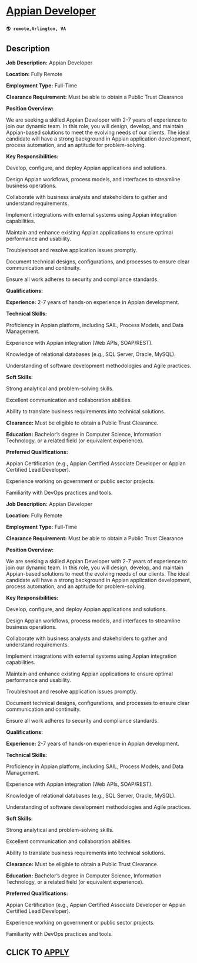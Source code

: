 # [Appian Developer](https://www.remotewlb.com/apply/appian-developer)  
###  
#### `🌎 remote,Arlington, VA`  

## Description

 **Job Description:** Appian Developer

 **Location:** Fully Remote

 **Employment Type:** Full-Time

 **Clearance Requirement:** Must be able to obtain a Public Trust Clearance

  

 **Position Overview:**

We are seeking a skilled Appian Developer with 2-7 years of experience to join our dynamic team. In this role, you will design, develop, and maintain Appian-based solutions to meet the evolving needs of our clients. The ideal candidate will have a strong background in Appian application development, process automation, and an aptitude for problem-solving.

  

 **Key Responsibilities:**

Develop, configure, and deploy Appian applications and solutions.

Design Appian workflows, process models, and interfaces to streamline business operations.

Collaborate with business analysts and stakeholders to gather and understand requirements.

Implement integrations with external systems using Appian integration capabilities.

Maintain and enhance existing Appian applications to ensure optimal performance and usability.

Troubleshoot and resolve application issues promptly.

Document technical designs, configurations, and processes to ensure clear communication and continuity.

Ensure all work adheres to security and compliance standards.

  

 **Qualifications:**

 **Experience:** 2-7 years of hands-on experience in Appian development.

  

 **Technical Skills:**

Proficiency in Appian platform, including SAIL, Process Models, and Data Management.

Experience with Appian integration (Web APIs, SOAP/REST).

Knowledge of relational databases (e.g., SQL Server, Oracle, MySQL).

Understanding of software development methodologies and Agile practices.

  

 **Soft Skills:**

Strong analytical and problem-solving skills.

Excellent communication and collaboration abilities.

Ability to translate business requirements into technical solutions.

  

 **Clearance:** Must be eligible to obtain a Public Trust Clearance.

  

 **Education:** Bachelor’s degree in Computer Science, Information Technology, or a related field (or equivalent experience).

  

 **Preferred Qualifications:**

Appian Certification (e.g., Appian Certified Associate Developer or Appian Certified Lead Developer).

Experience working on government or public sector projects.

Familiarity with DevOps practices and tools.

  

 **Job Description:** Appian Developer

 **Location:** Fully Remote

 **Employment Type:** Full-Time

 **Clearance Requirement:** Must be able to obtain a Public Trust Clearance

  

 **Position Overview:**

We are seeking a skilled Appian Developer with 2-7 years of experience to join our dynamic team. In this role, you will design, develop, and maintain Appian-based solutions to meet the evolving needs of our clients. The ideal candidate will have a strong background in Appian application development, process automation, and an aptitude for problem-solving.

  

 **Key Responsibilities:**

Develop, configure, and deploy Appian applications and solutions.

Design Appian workflows, process models, and interfaces to streamline business operations.

Collaborate with business analysts and stakeholders to gather and understand requirements.

Implement integrations with external systems using Appian integration capabilities.

Maintain and enhance existing Appian applications to ensure optimal performance and usability.

Troubleshoot and resolve application issues promptly.

Document technical designs, configurations, and processes to ensure clear communication and continuity.

Ensure all work adheres to security and compliance standards.

  

 **Qualifications:**

 **Experience:** 2-7 years of hands-on experience in Appian development.

  

 **Technical Skills:**

Proficiency in Appian platform, including SAIL, Process Models, and Data Management.

Experience with Appian integration (Web APIs, SOAP/REST).

Knowledge of relational databases (e.g., SQL Server, Oracle, MySQL).

Understanding of software development methodologies and Agile practices.

  

 **Soft Skills:**

Strong analytical and problem-solving skills.

Excellent communication and collaboration abilities.

Ability to translate business requirements into technical solutions.

  

 **Clearance:** Must be eligible to obtain a Public Trust Clearance.

  

 **Education:** Bachelor’s degree in Computer Science, Information Technology, or a related field (or equivalent experience).

  

 **Preferred Qualifications:**

Appian Certification (e.g., Appian Certified Associate Developer or Appian Certified Lead Developer).

Experience working on government or public sector projects.

Familiarity with DevOps practices and tools.

  

  
## CLICK TO [APPLY](https://www.remotewlb.com/apply/appian-developer)

